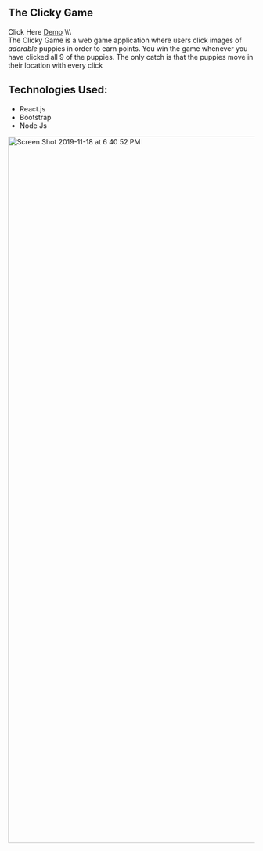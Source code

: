 ## The Clicky Game

Click Here [Demo](https://shielded-meadow-37885.herokuapp.com/)
\\\\\\\
 The Clicky Game is a web game application where users click images of <em>adorable</em> puppies in order to earn points. You win the game whenever you have clicked all 9 of the puppies. The only catch is that the puppies move in their location with every click

<h2>Technologies Used:</h2>
<ul>
  <li>React.js</li>
  <li>Bootstrap</li>
   <li>Node Js</li>
</ul>

<img width="1440" alt="Screen Shot 2019-11-18 at 6 40 52 PM" src="https://user-images.githubusercontent.com/25970156/69106187-31014c80-0a33-11ea-9de0-429ad4f6203e.png">
